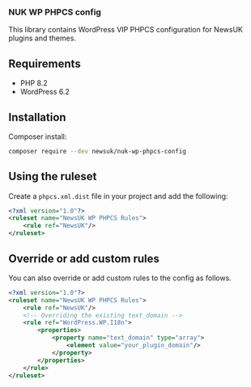 ### NUK WP PHPCS config

This library contains WordPress VIP PHPCS configuration for NewsUK plugins and themes.

## Requirements
- PHP 8.2
- WordPress 6.2

## Installation

Composer install:

```bash
composer require --dev newsuk/nuk-wp-phpcs-config
```

## Using the ruleset
Create a `phpcs.xml.dist` file in your project and add the following:

```xml
<?xml version="1.0"?>
<ruleset name="NewsUK WP PHPCS Rules">
	<rule ref="NewsUK"/>
</ruleset>
```

## Override or add custom rules
You can also override or add custom rules to the config as follows.

```xml
<?xml version="1.0"?>
<ruleset name="NewsUK WP PHPCS Rules">
	<rule ref="NewsUK"/>
	<!-- Overriding the existing text_domain -->
	<rule ref="WordPress.WP.I18n">
		<properties>
			<property name="text_domain" type="array">
				<element value="your_plugin_domain"/>
			</property>
		</properties>
	</rule>
</ruleset>
```
